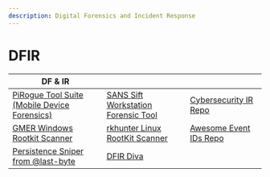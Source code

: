 ```yaml
---
description: Digital Forensics and Incident Response
---
```


# DFIR

| DF & IR                                                                              |                                                                                       |                                                                                          |
| ------------------------------------------------------------------------------------ | ------------------------------------------------------------------------------------- | ---------------------------------------------------------------------------------------- |
| [PiRogue Tool Suite (Mobile Device Forensics)](https://github.com/PiRogueToolSuite)  | [SANS Sift Workstation Forensic Tool](https://www.sans.org/tools/sift-workstation/)   | [Cybersecurity IR Repo](https://github.com/paulveillard/cybersecurity-incident-response) |
| [GMER Windows Rootkit Scanner](http://www.gmer.net/#files)                           | [rkhunter Linux RootKit Scanner](https://salsa.debian.org/pkg-security-team/rkhunter) | [Awesome Event IDs Repo](https://github.com/stuhli/awesome-event-ids)                    |
| [Persistence Sniper from @last-byte](https://github.com/last-byte/PersistenceSniper) | [DFIR Diva](https://dfirdiva.com/)                                                    |                                                                                          |
